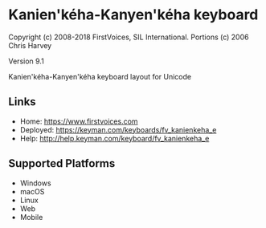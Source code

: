 Kanien'kéha-Kanyen'kéha keyboard
======================

Copyright (c) 2008-2018 FirstVoices, SIL International. Portions (c) 2006 Chris Harvey

Version 9.1

Kanien'kéha-Kanyen'kéha keyboard layout for Unicode

Links
-----

 * Home:     <https://www.firstvoices.com>
 * Deployed: <https://keyman.com/keyboards/fv_kanienkeha_e>
 * Help:     <http://help.keyman.com/keyboard/fv_kanienkeha_e>
 
Supported Platforms
-------------------

 * Windows
 * macOS
 * Linux
 * Web
 * Mobile
